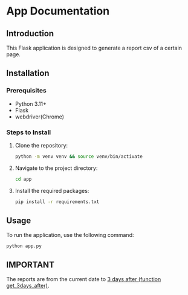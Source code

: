 # App Documentation

## Introduction

This Flask application is designed to generate a report csv of a certain page.

## Installation

### Prerequisites
- Python 3.11+
- Flask
- webdriver(Chrome)

### Steps to Install
1. Clone the repository:
   ```bash
   python -m venv venv && source venv/bin/activate
   ```
2. Navigate to the project directory:
   ```bash
   cd app
   ```
3. Install the required packages:
   ```bash
   pip install -r requirements.txt
   ```

## Usage
To run the application, use the following command:

`python app.py`

## IMPORTANT

The reports are from the current date to [3 days after (function get_3days_after)](./app/scraper.py).

